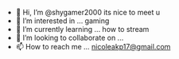 - 👋 Hi, I’m @shygamer2000 its nice to meet u 
- 👀 I’m interested in ... gaming 
- 🌱 I’m currently learning ... how to stream 
- 💞️ I’m looking to collaborate on ... 
- 📫 How to reach me ... nicoleakp17@gmail.com

<!---
shygamer2000/shygamer2000 is a ✨ special ✨ repository because its `README.md` (this file) appears on your GitHub profile.
You can click the Preview link to take a look at your changes.
--->
